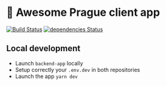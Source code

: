 # 🦄 Awesome Prague client app

[![Build Status](https://travis-ci.com/awesome-prague/client-app.svg?branch=master)](https://travis-ci.com/awesome-prague/client-app)
[![dependencies Status](https://david-dm.org/awesome-prague/client-app/status.svg)](https://david-dm.org/awesome-prague/client-app)

## Local development

- Launch `backend-app` locally
- Setup correctly your `.env.dev` in both repositories
- Launch the app `yarn dev`
